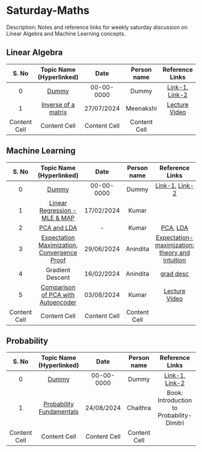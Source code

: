 # Saturday-Maths

Description: Notes and reference links for weekly saturday discussion on Linear Algebra and Machine Learning concepts.

## Linear Algebra
| S. No | Topic Name (Hyperlinked)  | Date | Person name | Reference Links |
| :---: | :---: | :---: | :---: | :---: | 
| 0  | [Dummy](https://github.com/cvthirumalakumar/Saturday-Maths/blob/main/Notes/LA/Dummy.pdf)  | 00-00-0000  | Dummy  | [Link-1](https://github.com/cvthirumalakumar/Saturday-Maths), [Link-2](https://github.com/cvthirumalakumar/Saturday-Maths) |
| 1  | [Inverse of a matrix](https://github.com/Meenakshi-mini/Saturday-Maths/blob/main/Notes/LA/Inverse_of_matrix.pdf) | 27/07/2024 | Meenakshi | [Lecture Video](https://www.khanacademy.org/math/linear-algebra/matrix-transformations/inverse-transformations/v/linear-algebra-introduction-to-the-inverse-of-a-function) |
| Content Cell  | Content Cell  | Content Cell  | Content Cell  | |


## Machine Learning
| S. No | Topic Name (Hyperlinked)  | Date | Person name | Reference Links |
| :---: | :---: | :---: | :---: | :---: | 
| 0  | [Dummy](https://github.com/cvthirumalakumar/Saturday-Maths/blob/main/Notes/ML/Dummy.pdf)  | 00-00-0000  | Dummy  | [Link-1](https://github.com/cvthirumalakumar/Saturday-Maths), [Link-2](https://github.com/cvthirumalakumar/Saturday-Maths) |
| 1  | [Linear Regression - MLE & MAP](https://github.com/cvthirumalakumar/Saturday-Maths/blob/main/Notes/ML/Linear%20_regression_mle_map.pdf)  | 17/02/2024 | Kumar  |   |
| 2  | [PCA and LDA](https://github.com/cvthirumalakumar/Saturday-Maths/blob/main/Notes/ML/PCA_LDA.pdf)  | -  | Kumar  | [PCA](https://www.youtube.com/watch?v=AyanC9AbEHA&t=562s), [LDA](https://www.youtube.com/watch?v=JpLjNJGNDqk&t=1704s) |
| 3  | [Expectation Maximization](https://github.com/cvthirumalakumar/Saturday-Maths/blob/main/Notes/ML/EM.pdf), [Convergence Proof](https://github.com/cvthirumalakumar/Saturday-Maths/blob/main/Notes/ML/em_proof.pdf)  | 29/06/2024 | Anindita | [Expectation-maximization: theory and intuition](https://mbernste.github.io/posts/em/)|
| 4  | Gradient Descent  | 16/02/2024 | Anindita | [grad desc](https://www.analyticsvidhya.com/blog/2020/10/how-does-the-gradient-descent-algorithm-work-in-machine-learning/)|
| 5  | [Comparison of PCA with Autoencoder](https://github.com/cvthirumalakumar/Saturday-Maths/blob/main/Notes/ML/PCA_vs_Autoencoder.pdf)  | 03/08/2024| Kumar  | [Lecture Video](https://www.youtube.com/watch?v=0ZQxPIwuA4o)  |
| Content Cell  | Content Cell  | Content Cell  | Content Cell  | |


## Probability
| S. No | Topic Name (Hyperlinked)  | Date | Person name | Reference Links |
| :---: | :---: | :---: | :---: | :---: | 
| 0  | [Dummy](https://github.com/cvthirumalakumar/Saturday-Maths/blob/main/Notes/LA/Dummy.pdf)  | 00-00-0000  | Dummy  | [Link-1](https://github.com/cvthirumalakumar/Saturday-Maths), [Link-2](https://github.com/cvthirumalakumar/Saturday-Maths) |
| 1  | [Probability Fundamentals](https://github.com/cvthirumalakumar/Saturday-Maths/blob/main/Notes/Probabilility/probability_fundamentals.pdf)  | 24/08/2024  | Chaithra  | Book: Introduction to Probability-Dimitri
| Content Cell  | Content Cell  | Content Cell  | Content Cell  | |
